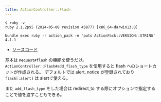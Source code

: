 ```yaml
---
title: ActionController::Flash
---
```


```
$ ruby -v
ruby 2.1.2p95 (2014-05-08 revision 45877) [x86_64-darwin13.0]
```

```
bundle exec ruby -r action_pack -e 'puts ActionPack::VERSION::STRING'
4.1.1
```

* [ソースコード](https://github.com/rails/rails/blob/v4.1.0/actionpack/lib/action_controller/metal/flash.rb)

基本は `Request#flash` の機能を使うだけ。
`ActionController::Flash#add_flash_type` を使用すると flash へのショートカットが作成される。
デフォルトでは alert, notice が登録されており `flash[:alert]` は alertで使える。

また `add_flash_type` をした場合は redirect_to する際にオプションで指定することで値を渡すこともできる。
